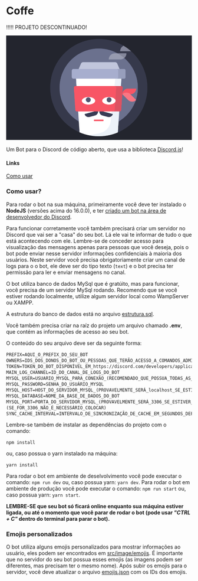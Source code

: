 # Coffe

!!!!! PROJETO DESCONTINUADO!

![Banner Coffee](src/image/coffee-zorro-16x9.png)

Um Bot para o Discord de código aberto, que usa a biblioteca [Discord.js](https://discord.js.org/#/)!


#### Links
[Como usar](#Como-usar)

### Como usar?
Para rodar o bot na sua máquina, primeiramente você deve ter instalado o **NodeJS** (versões acima do 16.0.0), e ter [criado um bot na área de desenvolvedor do Discord](https://discord.com/developers/applications).

Para funcionar corretamente você também precisará criar um servidor no Discord que vai ser a "casa" do seu bot. Lá ele vai te informar de tudo o que está acontecendo com ele. Lembre-se de conceder acesso para visualização das mensagens apenas para pessoas que você deseja, pois o bot pode enviar nesse servidor informações confidenciais à maioria dos usuários. Neste servidor você precisa obrigatoriamente criar um canal de logs para o o bot, ele deve ser do tipo texto (`text`) e o bot precisa ter permissão para ler e enviar mensagens no canal. 

O bot utiliza banco de dados MySql que é gratúito, mas para funcionar, você precisa de um servidor MySql rodando. Recomendo que se você estiver rodando localmente, utilize algum servidor local como WampServer ou XAMPP.

A estrutura do banco de dados está no arquivo [estrutura.sql](./estrutura.sql).

Você também precisa criar na raíz do projeto um arquivo chamado **.env**, que contém as informações de acesso ao seu bot.

O conteúdo do seu arquivo deve ser da seguinte forma:

```
PREFIX=AQUI_O_PREFIX_DO_SEU_BOT
OWNERS=IDS_DOS_DONOS_DO_BOT_OU_PESSOAS_QUE_TERÃO_ACESSO_A_COMANDOS_ADMINISTRATIVOS_DO_BOT_SEPARADOS_POR_VÍRGULA_SEM_ESPAÇO
TOKEN=TOKEN_DO_BOT_DISPONÍVEL_EM_https://discord.com/developers/applications
MAIN_LOG_CHANNEL=ID_DO_CANAL_DE_LOGS_DO_BOT
MYSQL_USER=USUARIO_MYSQL_PARA_CONEXÃO_(RECOMENDADO_QUE_POSSUA_TODAS_AS_PERMISSÕES)
MYSQL_PASSWORD=SENHA_DO_USUÁRIO_MYSQL
MYSQL_HOST=HOST_DO_SERVIDOR_MYSQL_(PROVAVELMENTE_SERÁ_localhost_SE_ESTIVER_RODANDO_LOCALMENTE)
MYSQL_DATABASE=NOME_DA_BASE_DE_DADOS_DO_BOT
MYSQL_PORT=PORTA_DO_SERVIDOR_MYSQL_(PROVAVELMENTE_SERÁ_3306_SE_ESTIVER_RODANDO_LOCALMENTE)(SE_FOR_3306_NÃO_É_NECESSÁRIO_COLOCAR)
SYNC_CACHE_INTERVAL=INTERVALO_DE_SINCRONIZAÇÃO_DE_CACHE_EM_SEGUNDOS_DEFAULT_15(OPCIONAL)
```

Lembre-se também de instalar as dependências do projeto com o comando:
```
npm install
```
ou, caso possua o yarn instalado na máquina:
```
yarn install
```

Para rodar o bot em ambiente de deselvolvimento você pode executar o comando: `npm run dev` ou, caso possua yarn: `yarn dev`.
Para rodar o bot em ambiente de produção você pode executar o comando: `npm run start` ou, caso possua yarn: `yarn start`.


**LEMBRE-SE que seu bot só ficará online enquanto sua máquina estiver ligada, ou até o momento que você parar de rodar o bot (pode usar *"CTRL + C"* dentro do terminal para parar o bot).**

### Emojis personalizados

O bot utiliza alguns emojis personalizados para mostrar informações ao usuário, eles podem ser encontrados em [src/image/emojis](src/image/emojis). É importante que no servidor do seu bot possua esses emojis (as imagens podem ser diferentes, mas precisam ter o mesmo nome). Após subir os emojis para o servidor, você deve atualizar o arquivo [emojis.json](./src/utils/emojis.json) com os IDs dos emojis.
